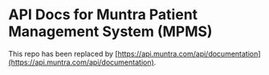 # API Docs for Muntra Patient Management System (MPMS)

This repo has been replaced by [https://api.muntra.com/api/documentation](https://api.muntra.com/api/documentation).
